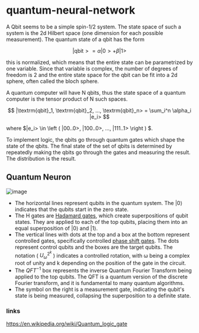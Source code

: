 # quantum-neural-network

A Qbit seems to be a simple spin-1/2 system. The state space of such a system is the 2d Hilbert space (one dimension for each possible measurement). The quantum state of a qbit has the form

$$
|\textrm{qbit}> = \alpha |0> + \beta |1> 
$$

this is normalized, which means that the entire state can be parametrized by one variable. Since that variable is complex, the number of degrees of freedom is 2 and the entire state space for the qbit can be fit into a 2d sphere, often called the bloch sphere. 

A quantum computer will have N qbits, thus the state space of a quantum computer is the tensor product of N such spaces.

$$
|\textrm{qbit}_1, \textrm{qbit}_2, ..., \textrm{qbit}_n> = \sum_i^n \alpha_i |e_i>
$$

where $|e_i> \in \left ( |00..0>, |100..0>, ..., |111..1> \right ) $.

To implement logic, the qbits go through quantum gates which shape the state of the qbits. The final state of the set of qbits is determined by repeatedly making the qbits go through the gates and measuring the result. The distribution is the result. 


## Quantum Neuron

![image](https://github.com/RuiFilipeCampos/quantum-neural-network/assets/63464503/e6345dbe-2429-43ef-9bee-fe3333c11bdb)


- The horizontal lines represent qubits in the quantum system. The |0⟩ indicates that the qubits start in the zero state.
- The H gates are [Hadamard gates](https://en.wikipedia.org/wiki/Quantum_logic_gate#Hadamard_gate), which create superpositions of qubit states. They are applied to each of the top qubits, placing them into an equal superposition of |0⟩ and |1⟩.
- The vertical lines with dots at the top and a box at the bottom represent controlled gates, specifically controlled [phase shift gates](https://en.wikipedia.org/wiki/Quantum_logic_gate#Phase_gate). The dots represent control qubits and the boxes are the target qubits. The notation ( $U_{\omega}^{2^k}$ ) indicates a controlled rotation, with ω being a complex root of unity and k depending on the position of the gate in the circuit.
- The $QFT^{-1}$ box represents the inverse Quantum Fourier Transform being applied to the top qubits. The QFT is a quantum version of the discrete Fourier transform, and it is fundamental to many quantum algorithms.
- The symbol on the right is a measurement gate, indicating the qubit's state is being measured, collapsing the superposition to a definite state.


### links

https://en.wikipedia.org/wiki/Quantum_logic_gate


